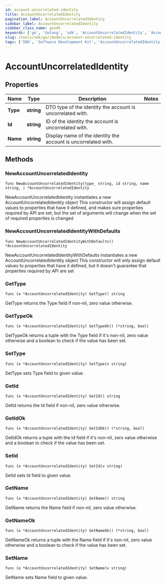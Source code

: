 ```yaml
---
id: account-uncorrelated-identity
title: AccountUncorrelatedIdentity
pagination_label: AccountUncorrelatedIdentity
sidebar_label: AccountUncorrelatedIdentity
sidebar_class_name: gosdk
keywords: ['go', 'Golang', 'sdk', 'AccountUncorrelatedIdentity', 'AccountUncorrelatedIdentity'] 
slug: /tools/sdk/go//models/account-uncorrelated-identity
tags: ['SDK', 'Software Development Kit', 'AccountUncorrelatedIdentity', 'AccountUncorrelatedIdentity']
---
```


# AccountUncorrelatedIdentity

## Properties

Name | Type | Description | Notes
------------ | ------------- | ------------- | -------------
**Type** | **string** | DTO type of the identity the account is uncorrelated with. | 
**Id** | **string** | ID of the identity the account is uncorrelated with. | 
**Name** | **string** | Display name of the identity the account is uncorrelated with. | 

## Methods

### NewAccountUncorrelatedIdentity

`func NewAccountUncorrelatedIdentity(type_ string, id string, name string, ) *AccountUncorrelatedIdentity`

NewAccountUncorrelatedIdentity instantiates a new AccountUncorrelatedIdentity object
This constructor will assign default values to properties that have it defined,
and makes sure properties required by API are set, but the set of arguments
will change when the set of required properties is changed

### NewAccountUncorrelatedIdentityWithDefaults

`func NewAccountUncorrelatedIdentityWithDefaults() *AccountUncorrelatedIdentity`

NewAccountUncorrelatedIdentityWithDefaults instantiates a new AccountUncorrelatedIdentity object
This constructor will only assign default values to properties that have it defined,
but it doesn't guarantee that properties required by API are set

### GetType

`func (o *AccountUncorrelatedIdentity) GetType() string`

GetType returns the Type field if non-nil, zero value otherwise.

### GetTypeOk

`func (o *AccountUncorrelatedIdentity) GetTypeOk() (*string, bool)`

GetTypeOk returns a tuple with the Type field if it's non-nil, zero value otherwise
and a boolean to check if the value has been set.

### SetType

`func (o *AccountUncorrelatedIdentity) SetType(v string)`

SetType sets Type field to given value.


### GetId

`func (o *AccountUncorrelatedIdentity) GetId() string`

GetId returns the Id field if non-nil, zero value otherwise.

### GetIdOk

`func (o *AccountUncorrelatedIdentity) GetIdOk() (*string, bool)`

GetIdOk returns a tuple with the Id field if it's non-nil, zero value otherwise
and a boolean to check if the value has been set.

### SetId

`func (o *AccountUncorrelatedIdentity) SetId(v string)`

SetId sets Id field to given value.


### GetName

`func (o *AccountUncorrelatedIdentity) GetName() string`

GetName returns the Name field if non-nil, zero value otherwise.

### GetNameOk

`func (o *AccountUncorrelatedIdentity) GetNameOk() (*string, bool)`

GetNameOk returns a tuple with the Name field if it's non-nil, zero value otherwise
and a boolean to check if the value has been set.

### SetName

`func (o *AccountUncorrelatedIdentity) SetName(v string)`

SetName sets Name field to given value.



